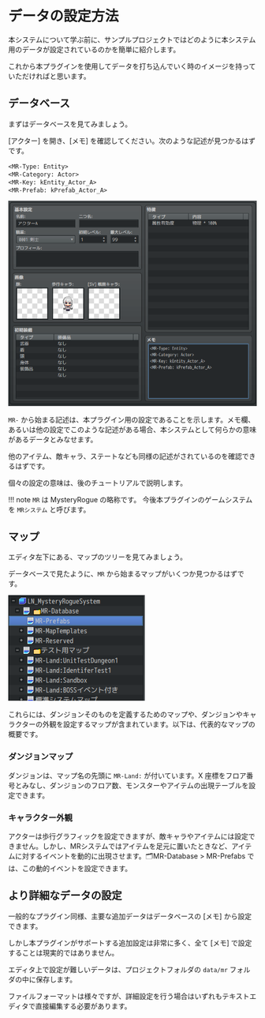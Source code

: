データの設定方法
==========

本システムについて学ぶ前に、サンプルプロジェクトではどのように本システム用のデータが設定されているのかを簡単に紹介します。

これから本プラグインを使用してデータを打ち込んでいく時のイメージを持っていただければと思います。

データベース
----------

まずはデータベースを見てみましょう。

[アクター] を開き、[メモ] を確認してください。次のような記述が見つかるはずです。

```
<MR-Type: Entity>
<MR-Category: Actor>
<MR-Key: kEntity_Actor_A>
<MR-Prefab: kPrefab_Actor_A>
```

![](img/project-1.png)

`MR-` から始まる記述は、本プラグイン用の設定であることを示します。メモ欄、あるいは他の設定でこのような記述がある場合、本システムとして何らかの意味があるデータとみなせます。

他のアイテム、敵キャラ、ステートなども同様の記述がされているのを確認できるはずです。

個々の設定の意味は、後のチュートリアルで説明します。

!!! note
    `MR` は MysteryRogue の略称です。
    今後本プラグインのゲームシステムを `MRシステム` と呼びます。

マップ
----------

エディタ左下にある、マップのツリーを見てみましょう。

データベースで見たように、`MR` から始まるマップがいくつか見つかるはずです。

![](img/project-2.png)

これらには、ダンジョンそのものを定義するためのマップや、ダンジョンやキャラクターの外観を設定するマップが含まれています。以下は、代表的なマップの概要です。

### ダンジョンマップ

ダンジョンは、マップ名の先頭に `MR-Land:` が付いています。X 座標をフロア番号とみなし、ダンジョンのフロア数、モンスターやアイテムの出現テーブルを設定できます。

### キャラクター外観

アクターは歩行グラフィックを設定できますが、敵キャラやアイテムには設定できません。しかし、MRシステムではアイテムを足元に置いたときなど、アイテムに対するイベントを動的に出現させます。🗂MR-Database > MR-Prefabs では、この動的イベントを設定できます。

より詳細なデータの設定
----------

一般的なプラグイン同様、主要な追加データはデータベースの [メモ] から設定できます。

しかし本プラグインがサポートする追加設定は非常に多く、全て [メモ] で設定することは現実的ではありません。

エディタ上で設定が難しいデータは、プロジェクトフォルダの `data/mr` フォルダの中に保存します。

ファイルフォーマットは様々ですが、詳細設定を行う場合はいずれもテキストエディタで直接編集する必要があります。


